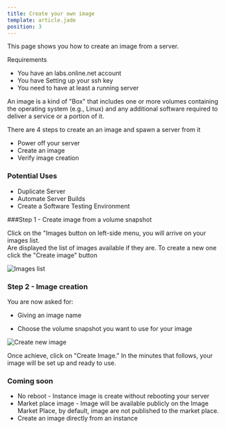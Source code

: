 ```yaml
---
title: Create your own image
template: article.jade
position: 3
---
```


This page shows you how to create an image from a server.

Requirements

- You have an labs.online.net account
- You have Setting up your ssh key
- You need to have at least a running server

An image is a kind of "Box" that includes one or more volumes containing the operating system (e.g., Linux) and any additional software required to deliver a service or a portion of it.<br/>

There are 4 steps to create an an image and spawn a server from it

- Power off your server
- Create an image
- Verify image creation

### Potential Uses

- Duplicate Server
- Automate Server Builds
- Create a Software Testing Environment


###Step 1 - Create image from a volume snapshot

Click on the "Images button on left-side menu, you will arrive on your images list.<br/>Are displayed the list of images available if they are. To create a new one click the "Create image" button

![Images list](../../images/images_list.png "Images list")

### Step 2 - Image creation

You are now asked for:

- Giving an image name

- Choose the volume snapshot you want to use for your image

![Create new image](../../images/create_new_image.png "Create-new-image")

Once achieve, click on "Create Image." In the minutes that follows, your image will be set up and ready to use.


### Coming soon

- No reboot - Instance image is create without rebooting your server
- Market place image - Image will be available publicly on the Image Market Place, by default, image are not published to the market place.
- Create an image directly from an instance
